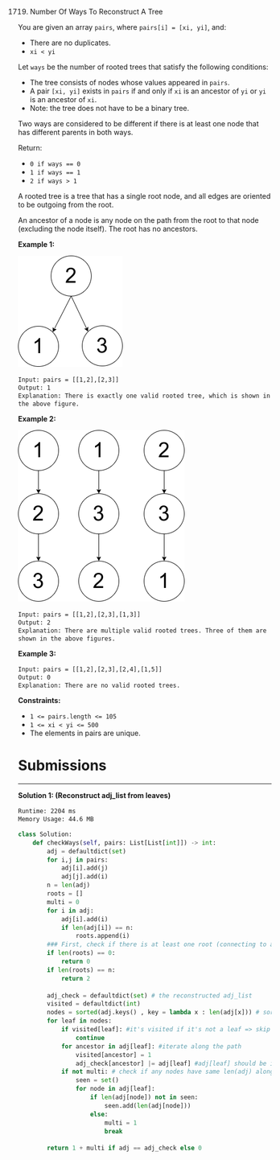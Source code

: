 1719. Number Of Ways To Reconstruct A Tree

You are given an array `pairs`, where `pairs[i] = [xi, yi]`, and:

* There are no duplicates.
* `xi < yi`

Let `ways` be the number of rooted trees that satisfy the following conditions:

* The tree consists of nodes whose values appeared in `pairs`.
* A pair `[xi, yi]` exists in `pairs` if and only if `xi` is an ancestor of `yi` or `yi` is an ancestor of `xi`.
* Note: the tree does not have to be a binary tree.

Two ways are considered to be different if there is at least one node that has different parents in both ways.

Return:

* `0 if ways == 0`
* `1 if ways == 1`
* `2 if ways > 1`

A rooted tree is a tree that has a single root node, and all edges are oriented to be outgoing from the root.

An ancestor of a node is any node on the path from the root to that node (excluding the node itself). The root has no ancestors.

 

**Example 1:**

![1719_trees2.png](img/1719_trees2.png)
```
Input: pairs = [[1,2],[2,3]]
Output: 1
Explanation: There is exactly one valid rooted tree, which is shown in the above figure.
```

**Example 2:**

![1719_tree.png](img/1719_tree.png)
```
Input: pairs = [[1,2],[2,3],[1,3]]
Output: 2
Explanation: There are multiple valid rooted trees. Three of them are shown in the above figures.
```

**Example 3:**
```
Input: pairs = [[1,2],[2,3],[2,4],[1,5]]
Output: 0
Explanation: There are no valid rooted trees.
```

**Constraints:**

* `1 <= pairs.length <= 105`
* `1 <= xi < yi <= 500`
* The elements in pairs are unique.

# Submissions
---
**Solution 1: (Reconstruct adj_list from leaves)**
```
Runtime: 2204 ms
Memory Usage: 44.6 MB
```
```python
class Solution:
    def checkWays(self, pairs: List[List[int]]) -> int:
        adj = defaultdict(set)
        for i,j in pairs:
            adj[i].add(j)
            adj[j].add(i)
        n = len(adj)
        roots = []
        multi = 0
        for i in adj:
            adj[i].add(i)
            if len(adj[i]) == n:
                roots.append(i)
        ### First, check if there is at least one root (connecting to all nodes).
        if len(roots) == 0:
            return 0
        if len(roots) == n:
            return 2

        adj_check = defaultdict(set) # the reconstructed adj_list 
        visited = defaultdict(int)
        nodes = sorted(adj.keys() , key = lambda x : len(adj[x])) # sort all nodes by len of adj[adj]
        for leaf in nodes:
            if visited[leaf]: #it's visited if it's not a leaf => skip it
                continue
            for ancestor in adj[leaf]: #iterate along the path
                visited[ancestor] = 1
                adj_check[ancestor] |= adj[leaf] #adj[leaf] should be included in all adj_check[ancestors] 
            if not multi: # check if any nodes have same len(adj) along this path,if so , we can swap them and constuct another legal tree. 
                seen = set()
                for node in adj[leaf]:
                    if len(adj[node]) not in seen:
                        seen.add(len(adj[node]))
                    else:
                        multi = 1
                        break

        return 1 + multi if adj == adj_check else 0
```